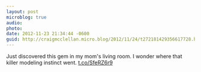```yaml
---
layout: post
microblog: true
audio: 
photo: 
date: 2012-11-23 21:34:44 -0600
guid: http://craigmcclellan.micro.blog/2012/11/24/t272181429356617728.html
---
```

Just discovered this gem in my mom's living room. I wonder where that killer modeling instinct went. [t.co/SfeRZ6r9](http://t.co/SfeRZ6r9)
